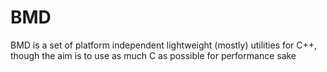 # BMD
BMD is a set of platform independent lightweight (mostly) utilities for C++, though the aim is to use as much C as possible for performance sake
